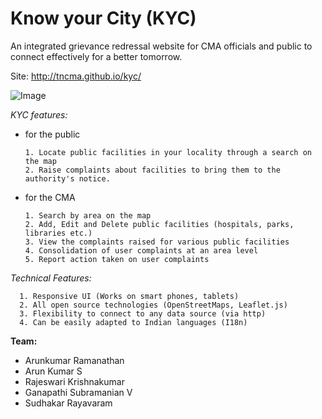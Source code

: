 Know your City (KYC)
===

An integrated grievance redressal website for CMA officials and public to connect effectively for a better tomorrow.

Site: http://tncma.github.io/kyc/

![Image](https://raw.github.com/tncma/kyc/master/kyc.png)


*KYC features:*

- for the public

      1. Locate public facilities in your locality through a search on the map
      2. Raise complaints about facilities to bring them to the authority's notice.

- for the CMA

      1. Search by area on the map
      2. Add, Edit and Delete public facilities (hospitals, parks, libraries etc.)
      3. View the complaints raised for various public facilities
      4. Consolidation of user complaints at an area level
      5. Report action taken on user complaints


*Technical Features:*

      1. Responsive UI (Works on smart phones, tablets)
      2. All open source technologies (OpenStreetMaps, Leaflet.js)
      3. Flexibility to connect to any data source (via http)
      4. Can be easily adapted to Indian languages (I18n)
      

**Team:**

- Arunkumar Ramanathan
- Arun Kumar S
- Rajeswari Krishnakumar
- Ganapathi Subramanian V
- Sudhakar Rayavaram
